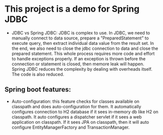 # This project is a demo for Spring JDBC 
- JDBC vs Spring JDBC: JDBC is complex to use. In JDBC, we need to manually connect to data source, prepare a "PreparedStatement" to execute query, then extract individual data value from the result set. In the end, we also need to close the jdbc connection to data and close the prepared statement. This whole process requires more code and effort to handle exceptions properly. If an exception is thrown before the connection or statement is closed, then memore leak will happen.
Spring JDBC reduces the complexity by dealing with overheads itself. The code is also reduced.

## Spring boot features:
- Auto-configuration: this feature checks for classes available on classpath and does auto-configuration for them. It automatically configures connection to H2 database if it sees in-memory db like H2 on classpath. It auto configures a dispatcher servlet if it sees a web application on classpath. If it sees JPA on classpath, then it will auto configure EntityManagerFactory and TransactionManager.
